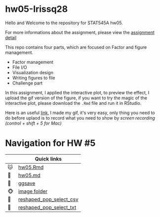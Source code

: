 # hw05-Irissq28
Hello and Welcome to the repository for STAT545A hw05.

For more informations about the assignment, please view the [assignment detail](http://stat545.com/Classroom/assignments/hw05/hw05.html)

This repo contains four parts, which are focused on Factor and figure management. 
* Factor management    
* File I/O
* Visualization design
* Writing figures to file
* Challenge part

In this assignment, I applied the interactive plot, to preview the effect, I upload the gif version of the figure, if you want to try the magic of the interactive plot, please download the `.Rmd` file and run it in RStudio.

Here is an useful [link]((https://giphy.com/create/gifmaker)), I made my gif, it's very easy, only thing you need to do before uplaod is to record what you need to show by *screen recording (control + shift + 5 for Mac)* 
 
 # Navigation for HW #5


|               | Quick links|
| ------------- |-------------|
|  :cat: | [hw05.Rmd](https://github.com/STAT545-UBC-students/hw05-Irissq28/blob/master/hw05-Irissq28.Rmd) | 
|  :dog: | [hw05.md](https://github.com/STAT545-UBC-students/hw05-Irissq28/blob/master/hw05-Irissq28.md) | 
|  :penguin: | [ggsave](https://github.com/STAT545-UBC-students/hw05-Irissq28/tree/master/ggsave)| 
| :monkey_face:  | [image folder](https://github.com/STAT545-UBC-students/hw05-Irissq28/tree/master/hw05-Irissq28_files/figure-markdown_github)|
| :sheep: |[reshaped_pop_select_csv](https://github.com/STAT545-UBC-students/hw05-Irissq28/blob/master/reshaped_pop_select.csv) |
| :monkey: |[reshaped_pop_select_txt](https://github.com/STAT545-UBC-students/hw05-Irissq28/blob/master/reshaped_pop_select.txt) |


